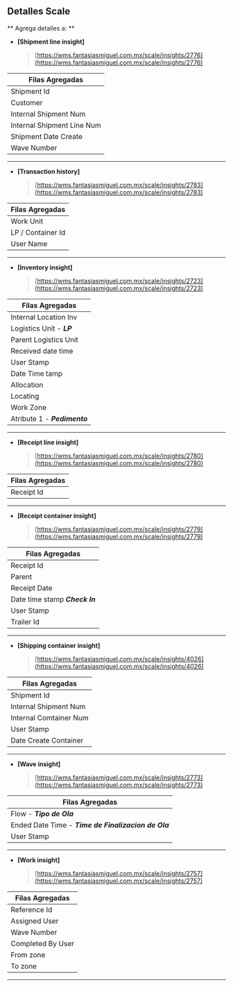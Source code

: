 ## Detalles Scale

** Agrega detalles a: **

- **[Shipment line insight]**
  > [https://wms.fantasiasmiguel.com.mx/scale/insights/2776](https://wms.fantasiasmiguel.com.mx/scale/insights/2776)

| Filas Agregadas            |
| -------------------------- |
| Shipment Id                |
| Customer                   |
| Internal Shipment Num      |
| Internal Shipment Line Num |
| Shipment Date Create       |
| Wave Number                |

---

- **[Transaction history]**
  > [https://wms.fantasiasmiguel.com.mx/scale/insights/2783](https://wms.fantasiasmiguel.com.mx/scale/insights/2783)

| Filas Agregadas   |
| ----------------- |
| Work Unit         |
| LP / Container Id |
| User Name         |

---

- **[Inventory insight]**
  > [https://wms.fantasiasmiguel.com.mx/scale/insights/2723](https://wms.fantasiasmiguel.com.mx/scale/insights/2723)

| Filas Agregadas              |
| ---------------------------- |
| Internal Location Inv        |
| Logistics Unit - **_LP_**    |
| Parent Logistics Unit        |
| Received date time           |
| User Stamp                   |
| Date Time tamp               |
| Allocation                   |
| Locating                     |
| Work Zone                    |
| Atribute 1 - **_Pedimento_** |

---

- **[Receipt line insight]**
  > [https://wms.fantasiasmiguel.com.mx/scale/insights/2780](https://wms.fantasiasmiguel.com.mx/scale/insights/2780)

| Filas Agregadas |
| --------------- |
| Receipt Id      |

---

- **[Receipt container insight]**
  > [https://wms.fantasiasmiguel.com.mx/scale/insights/2779](https://wms.fantasiasmiguel.com.mx/scale/insights/2779)

| Filas Agregadas                |
| ------------------------------ |
| Receipt Id                     |
| Parent                         |
| Receipt Date                   |
| Date time stamp **_Check In_** |
| User Stamp                     |
| Trailer Id                     |

---

- **[Shipping container insight]**
  > [https://wms.fantasiasmiguel.com.mx/scale/insights/4026](https://wms.fantasiasmiguel.com.mx/scale/insights/4026)

| Filas Agregadas        |
| ---------------------- |
| Shipment Id            |
| Internal Shipment Num  |
| Internal Comtainer Num |
| User Stamp             |
| Date Create Container  |

---

- **[Wave insight]**
  > [https://wms.fantasiasmiguel.com.mx/scale/insights/2773](https://wms.fantasiasmiguel.com.mx/scale/insights/2773)

| Filas Agregadas                                     |
| --------------------------------------------------- |
| Flow - **_Tipo de Ola_**                            |
| Ended Date Time - **_Time de Finalizacion de Ola_** |
| User Stamp                                          |

---

- **[Work insight]**
  > [https://wms.fantasiasmiguel.com.mx/scale/insights/2757](https://wms.fantasiasmiguel.com.mx/scale/insights/2757)

| Filas Agregadas   |
| ----------------- |
| Reference Id      |
| Assigned User     |
| Wave Number       |
| Completed By User |
| From zone         |
| To zone           |

---

